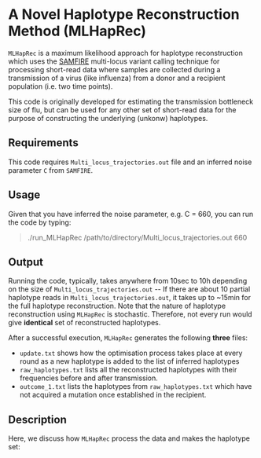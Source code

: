 # A Novel Haplotype Reconstruction Method (MLHapRec)
`MLHapRec` is a maximum likelihood approach for haplotype reconstruction which uses the [SAMFIRE](https://github.com/cjri/samfire/blob/master/README.md) multi-locus variant calling technique for processing short-read data where samples are collected during a transmission of a virus (like influenza) from a donor and a recipient population (i.e. two time points). 

This code is originally developed for estimating the transmission bottleneck size of flu, but can be used for any other set of short-read data for the purpose of constructing the underlying (unkonw) haplotypes. 

## Requirements
This code requires `Multi_locus_trajectories.out` file and an inferred noise parameter `C` from `SAMFIRE`.

## Usage
Given that you have inferred the noise parameter, e.g. C = 660, you can run the code by typing:
> ./run_MLHapRec /path/to/directory/Multi_locus_trajectories.out 660

## Output
Running the code, typically, takes anywhere from 10sec to 10h depending on the size of `Multi_locus_trajectories.out` -- If there are about 10 partial haplotype reads in `Multi_locus_trajectories.out`, it takes up to ~15min for the full haplotype reconstruction. Note that the nature of haplotype reconstruction using `MLHapRec` is stochastic. Therefore, not every run would give **identical** set of reconstructed haplotypes. 

After a successful execution, `MLHapRec` generates the following **three** files: 
- `update.txt` shows how the optimisation process takes place at every round as a new haplotype is added to the list of inferred haplotypes 
- `raw_haplotypes.txt` lists all the reconstructed haplotypes with their frequencies before and after transmission.
- `outcome_1.txt` lists the haplotypes from `raw_haplotypes.txt` which have not acquired a mutation once established in the recipient.

## Description
Here, we discuss how `MLHapRec` process the data and makes the haplotype set:

